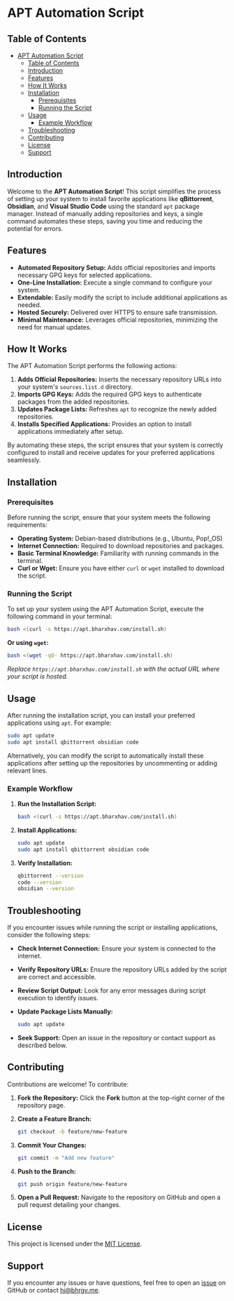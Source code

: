 # APT Automation Script

## Table of Contents

- [APT Automation Script](#apt-automation-script)
  - [Table of Contents](#table-of-contents)
  - [Introduction](#introduction)
  - [Features](#features)
  - [How It Works](#how-it-works)
  - [Installation](#installation)
    - [Prerequisites](#prerequisites)
    - [Running the Script](#running-the-script)
  - [Usage](#usage)
    - [Example Workflow](#example-workflow)
  - [Troubleshooting](#troubleshooting)
  - [Contributing](#contributing)
  - [License](#license)
  - [Support](#support)

## Introduction

Welcome to the **APT Automation Script**! This script simplifies the process of setting up your system to install favorite applications like **qBittorrent**, **Obsidian**, and **Visual Studio Code** using the standard `apt` package manager. Instead of manually adding repositories and keys, a single command automates these steps, saving you time and reducing the potential for errors.

## Features

- **Automated Repository Setup:** Adds official repositories and imports necessary GPG keys for selected applications.
- **One-Line Installation:** Execute a single command to configure your system.
- **Extendable:** Easily modify the script to include additional applications as needed.
- **Hosted Securely:** Delivered over HTTPS to ensure safe transmission.
- **Minimal Maintenance:** Leverages official repositories, minimizing the need for manual updates.

## How It Works

The APT Automation Script performs the following actions:

1. **Adds Official Repositories:** Inserts the necessary repository URLs into your system's `sources.list.d` directory.
2. **Imports GPG Keys:** Adds the required GPG keys to authenticate packages from the added repositories.
3. **Updates Package Lists:** Refreshes `apt` to recognize the newly added repositories.
4. **Installs Specified Applications:** Provides an option to install applications immediately after setup.

By automating these steps, the script ensures that your system is correctly configured to install and receive updates for your preferred applications seamlessly.

## Installation

### Prerequisites

Before running the script, ensure that your system meets the following requirements:

- **Operating System:** Debian-based distributions (e.g., Ubuntu, Pop!\_OS)
- **Internet Connection:** Required to download repositories and packages.
- **Basic Terminal Knowledge:** Familiarity with running commands in the terminal.
- **Curl or Wget:** Ensure you have either `curl` or `wget` installed to download the script.

### Running the Script

To set up your system using the APT Automation Script, execute the following command in your terminal:

```bash
bash <(curl -s https://apt.bharxhav.com/install.sh)
```

**Or using `wget`:**

```bash
bash <(wget -qO- https://apt.bharxhav.com/install.sh)
```

_Replace `https://apt.bharxhav.com/install.sh` with the actual URL where your script is hosted._

## Usage

After running the installation script, you can install your preferred applications using `apt`. For example:

```bash
sudo apt update
sudo apt install qbittorrent obsidian code
```

Alternatively, you can modify the script to automatically install these applications after setting up the repositories by uncommenting or adding relevant lines.

### Example Workflow

1. **Run the Installation Script:**

   ```bash
   bash <(curl -s https://apt.bharxhav.com/install.sh)
   ```

2. **Install Applications:**

   ```bash
   sudo apt update
   sudo apt install qbittorrent obsidian code
   ```

3. **Verify Installation:**

   ```bash
   qbittorrent --version
   code --version
   obsidian --version
   ```

## Troubleshooting

If you encounter issues while running the script or installing applications, consider the following steps:

- **Check Internet Connection:** Ensure your system is connected to the internet.
- **Verify Repository URLs:** Ensure the repository URLs added by the script are correct and accessible.
- **Review Script Output:** Look for any error messages during script execution to identify issues.
- **Update Package Lists Manually:**

  ```bash
  sudo apt update
  ```

- **Seek Support:** Open an issue in the repository or contact support as described below.

## Contributing

Contributions are welcome! To contribute:

1. **Fork the Repository:** Click the **Fork** button at the top-right corner of the repository page.
2. **Create a Feature Branch:**

   ```bash
   git checkout -b feature/new-feature
   ```

3. **Commit Your Changes:**

   ```bash
   git commit -m "Add new feature"
   ```

4. **Push to the Branch:**

   ```bash
   git push origin feature/new-feature
   ```

5. **Open a Pull Request:** Navigate to the repository on GitHub and open a pull request detailing your changes.

## License

This project is licensed under the [MIT License](LICENSE).

## Support

If you encounter any issues or have questions, feel free to open an [issue](https://github.com/bharxhav/apt/issues) on GitHub or contact [hi@bhrgv.me](mailto:hi@bhrgv.me).
